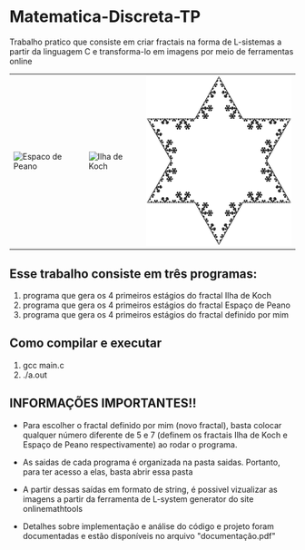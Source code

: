 # Matematica-Discreta-TP
Trabalho pratico que consiste em criar fractais na forma de L-sistemas a partir da linguagem C e transforma-lo em imagens por meio de ferramentas online


<table>
  <tr>
    <td>
      <img src="https://github.com/Igoreduardobraga/Matematica-Discreta-TP/assets/94845990/713ab646-5493-4188-b297-c7f9ee82baa3" alt="Espaco de Peano" style="witdh:300px; height: 300px;">
    </td>
    <td>
      <img src="https://github.com/Igoreduardobraga/Matematica-Discreta-TP/assets/94845990/973682bd-94c0-433b-9915-82bf9a849f01" alt="Ilha de Koch" style="witdh:300px; height: 300px;">
    </td>
    <td>
      <img src="https://github.com/Igoreduardobraga/Matematica-Discreta-TP/blob/main/img/Novo%20Fractal/S%C3%A9timo%20est%C3%A1gio.png" alt="Fractal definido por mim" style="witdh:300px; height: 300px;">
    </td>
  </tr>
</table>


## Esse trabalho consiste em três programas:

1) programa que gera os 4 primeiros estágios do fractal Ilha de Koch
2) programa que gera os 4 primeiros estágios do fractal Espaço de Peano
3) programa que gera os 4 primeiros estágios do fractal definido por mim

## Como compilar e executar

1) gcc main.c
2) ./a.out

## INFORMAÇÕES IMPORTANTES!!

* Para escolher o fractal definido por mim (novo fractal), basta colocar qualquer número diferente de 5 e 7 (definem os fractais Ilha de Koch e Espaço de Peano respectivamente) ao rodar o programa.

* As saidas de cada programa é organizada na pasta saidas. Portanto, para ter acesso a elas, basta abrir essa pasta

* A partir dessas saídas em formato de string, é possivel vizualizar as imagens a partir da ferramenta de L-system generator do site onlinemathtools

* Detalhes sobre implementação e análise do código e projeto foram documentadas e estão disponíveis no arquivo "documentação.pdf"

